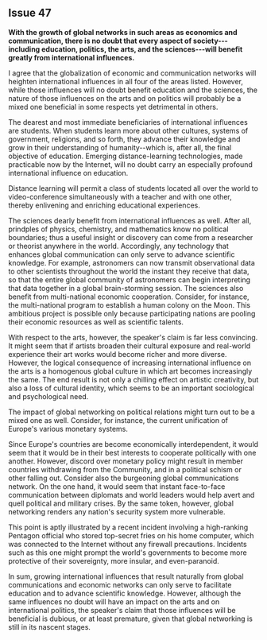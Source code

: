 
Issue 47
---------------------------
**With the growth of global networks in such areas as economics and communication, there is
no doubt that every aspect of society---including education, politics, the arts, and the
sciences---will benefit greatly from international influences.**

I agree that the globalization of economic and communication networks will heighten
international influences in all four of the areas listed. However, while those influences will no
doubt benefit education and the sciences, the nature of those influences on the arts and on
politics will probably be a mixed one beneficial in some respects yet detrimental in others.

The dearest and most immediate beneficiaries of international influences are students. When
students learn more about other cultures, systems of government, religions, and so forth, they
advance their knowledge and grow in their understanding of humanity--which is, after all, the
final objective of education. Emerging distance-learning technologies, made practicable now
by the Internet, will no doubt carry an especially profound international influence on education.

Distance learning will permit a class of students located all over the world to video-conference
simultaneously with a teacher and with one other, thereby enlivening and enriching
educational experiences.

The sciences dearly benefit from international influences as well. After all, prindples of
physics, chemistry, and mathematics know no political boundaries; thus a useful insight or
discovery can come from a researcher or theorist anywhere in the world. Accordingly, any
technology that enhances global communication can only serve to advance scientific
knowledge. For example, astronomers can now transmit observational data to other scientists
throughout the world the instant they receive that data, so that the entire global community of
astronomers can begin interpreting that data together in a global brain-storming session. The
sciences also benefit from multi-national economic cooperation. Consider, for instance, the
multi-national program to establish a human colony on the Moon. This ambitious project is
possible only because participating nations are pooling their economic resources as well as
scientific talents.

With respect to the arts, however, the speaker's claim is far less convincing. It might seem
that if artists broaden their cultural exposure and real-world experience their art works would
become richer and more diverse. However, the logical consequence of increasing international
influence on the arts is a homogenous global culture in which art becomes increasingly the
same. The end result is not only a chilling effect on artistic creativity, but also a loss of cultural
identity, which seems to be an important sociological and psychological need.

The impact of global networking on political relations might turn out to be a mixed one as
well. Consider, for instance, the current unification of Europe's various monetary systems.

Since Europe's countries are become economically interdependent, it would seem that it
would be in their best interests to cooperate politically with one another. However, discord over
monetary policy might result in member countries withdrawing from the Community, and in a
political schism or other falling out. Consider also the burgeoning global communications
network. On the one hand, it would seem that instant face-to-face communication between
diplomats and world leaders would help avert and quell political and military crises. By the
same token, however, global networking renders any nation's security system more vulnerable.

This point is aptly illustrated by a recent incident involving a high-ranking Pentagon official who
stored top-secret fries on his home computer, which was connected to the Internet without any
firewall precautions. Incidents such as this one might prompt the world's governments to
become more protective of their sovereignty, more insular, and even-paranoid.

In sum, growing international influences that result naturally from global communications
and economic networks can only serve to facilitate education and to advance scientific
knowledge. However, although the same influences no doubt will have an impact on the arts
and on international politics, the speaker's claim that those influences will be beneficial is
dubious, or at least premature, given that global networking is still in its nascent stages.


